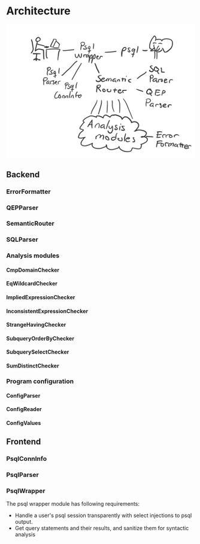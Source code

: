 # Architecture

![Program architecture sketch](./architecture.jpg)

## Backend

### ErrorFormatter

### QEPParser

### SemanticRouter

### SQLParser

### Analysis modules

#### CmpDomainChecker

#### EqWildcardChecker

#### ImpliedExpressionChecker

#### InconsistentExpressionChecker

#### StrangeHavingChecker

#### SubqueryOrderByChecker

#### SubquerySelectChecker

#### SumDistinctChecker

### Program configuration

#### ConfigParser

#### ConfigReader

#### ConfigValues

## Frontend

### PsqlConnInfo

### PsqlParser

### PsqlWrapper

The psql wrapper module has following requirements:
- Handle a user's psql session transparently with select injections to psql output.
- Get query statements and their results, and sanitize them for syntactic analysis
